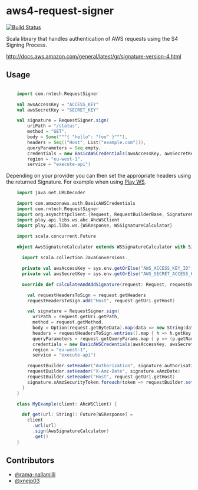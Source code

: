 # aws4-request-signer

[![Build Status](https://travis-ci.org/rama-nallamilli/aws4-request-signer.svg?branch=master)](https://travis-ci.org/rama-nallamilli/aws4-request-signer)

Scala library that handles authentication of AWS requests using the S4 Signing Process.

http://docs.aws.amazon.com/general/latest/gr/signature-version-4.html

## Usage

```scala

    import com.rntech.RequestSigner

    val awsAccessKey = "ACCESS_KEY"
    val awsSecretKey = "SECRET_KEY"

    val signature = RequestSigner.sign(
        uriPath = "/status",
        method = "GET",
        body = Some("""{ "hello": "foo" }"""),
        headers = Seq(("Host", List("example.com"))),
        queryParameters = Seq.empty,
        credentials = new BasicAWSCredentials(awsAccessKey, awsSecretKey),
        region = "eu-west-1",
        service = "execute-api")
```

Depending on your provider you can then set the appropriate headers using the returned Signature.
For example when using [Play WS](https://www.playframework.com/documentation/2.5.x/ScalaWS).

```scala
    import java.net.URLDecoder

    import com.amazonaws.auth.BasicAWSCredentials
    import com.rntech.RequestSigner
    import org.asynchttpclient.{Request, RequestBuilderBase, SignatureCalculator}
    import play.api.libs.ws.ahc.AhcWSClient
    import play.api.libs.ws.{WSResponse, WSSignatureCalculator}
    
    import scala.concurrent.Future

    object AwsSignatureCalculator extends WSSignatureCalculator with SignatureCalculator {

      import scala.collection.JavaConversions._

      private val awsAccessKey = sys.env.getOrElse("AWS_ACCESS_KEY_ID", ???)
      private val awsSecretKey = sys.env.getOrElse("AWS_SECRET_ACCESS_KEY", ???)

      override def calculateAndAddSignature(request: Request, requestBuilder: RequestBuilderBase[_]): Unit = {

        val requestHeadersToSign = request.getHeaders
        requestHeadersToSign.add("Host", request.getUri.getHost)

        val signature = RequestSigner.sign(
          uriPath = request.getUri.getPath,
          method = request.getMethod,
          body = Option(request.getByteData).map(data => new String(data)),
          headers = requestHeadersToSign.entries().map { h => h.getKey -> List(h.getValue) },
          queryParameters = request.getQueryParams.map { p => (p.getName, URLDecoder.decode(p.getValue, "UTF-8")) },
          credentials = new BasicAWSCredentials(awsAccessKey, awsSecretKey),
          region = "eu-west-1",
          service = "execute-api")

        requestBuilder.setHeader("Authorization", signature.authorisationSignature)
        requestBuilder.setHeader("X-Amz-Date", signature.xAmzDate)
        requestBuilder.setHeader("Host", request.getUri.getHost)
        signature.xAmzSecurityToken.foreach(token => requestBuilder.setHeader("X-Amz-Security-Token", token))
      }
    }

    class MyExample(client: AhcWSClient) {

      def get(url: String): Future[WSResponse] =
        client
          .url(url)
          .sign(AwsSignatureCalculator)
          .get()
    }
```

## Contributors

* [@rama-nallamilli](https://github.com/rama-nallamilli)
* [@xnejp03](https://github.com/xnejp03)
